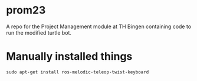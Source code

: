 # prom23
A repo for the Project Management module at TH Bingen containing code to run the modified turtle bot.


# Manually installed things
```shell
sudo apt-get install ros-melodic-teleop-twist-keyboard
```